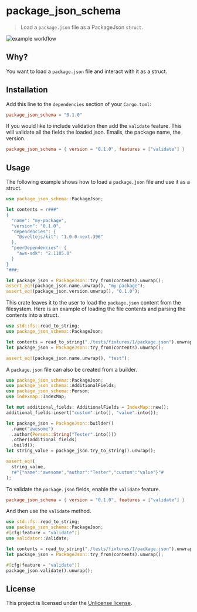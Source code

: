 # package_json_schema

> Load a `package.json` file as a PackageJson `struct`.

![example workflow](https://github.com/ifiokjr/package_json_schema/actions/workflows/ci/badge.svg)

## Why?

You want to load a `package.json` file and interact with it as a struct.

## Installation

Add this line to the `dependencies` section of your `Cargo.toml`:

```toml
package_json_schema = "0.1.0"
```

If you would like to include validation then add the `validate` feature. This will validate all the fields the loaded json. Emails, the package name, the version.

```toml
package_json_schema = { version = "0.1.0", features = ["validate"] }
```

## Usage

The following example shows how to load a `package.json` file and use it as a struct.

```rust
use package_json_schema::PackageJson;

let contents = r###"
{
  "name": "my-package",
  "version": "0.1.0",
  "dependencies": {
    "@sveltejs/kit": "1.0.0-next.396"
  },
  "peerDependencies": {
    "aws-sdk": "2.1185.0"
  }
}
"###;

let package_json = PackageJson::try_from(contents).unwrap();
assert_eq!(package_json.name.unwrap(), "my-package");
assert_eq!(package_json.version.unwrap(), "0.1.0");
```

This crate leaves it to the user to load the `package.json` content from the filesystem. Here is an example of loading the file contents and parsing the contents into a struct.

```rust
use std::fs::read_to_string;
use package_json_schema::PackageJson;

let contents = read_to_string("./tests/fixtures/1/package.json").unwrap();
let package_json = PackageJson::try_from(contents).unwrap();

assert_eq!(package_json.name.unwrap(), "test");
```

A `package.json` file can also be created from a builder.

```rust
use package_json_schema::PackageJson;
use package_json_schema::AdditionalFields;
use package_json_schema::Person;
use indexmap::IndexMap;

let mut additional_fields: AdditionalFields = IndexMap::new();
additional_fields.insert("custom".into(), "value".into());

let package_json = PackageJson::builder()
  .name("awesome")
  .author(Person::String("Tester".into()))
  .other(additional_fields)
  .build();
let string_value = package_json.try_to_string().unwrap();

assert_eq!(
  string_value,
  r#"{"name":"awesome","author":"Tester","custom":"value"}"#
);
```

To validate the `package.json` fields, enable the `validate` feature.

```toml
package_json_schema = { version = "0.1.0", features = ["validate"] }
```

And then use the `validate` method.

```rust
use std::fs::read_to_string;
use package_json_schema::PackageJson;
#[cfg(feature = "validate")]
use validator::Validate;

let contents = read_to_string("./tests/fixtures/1/package.json").unwrap();
let package_json = PackageJson::try_from(contents).unwrap();

#[cfg(feature = "validate")]
package_json.validate().unwrap();
```

## License

This project is licensed under the [Unlicense license](license).
